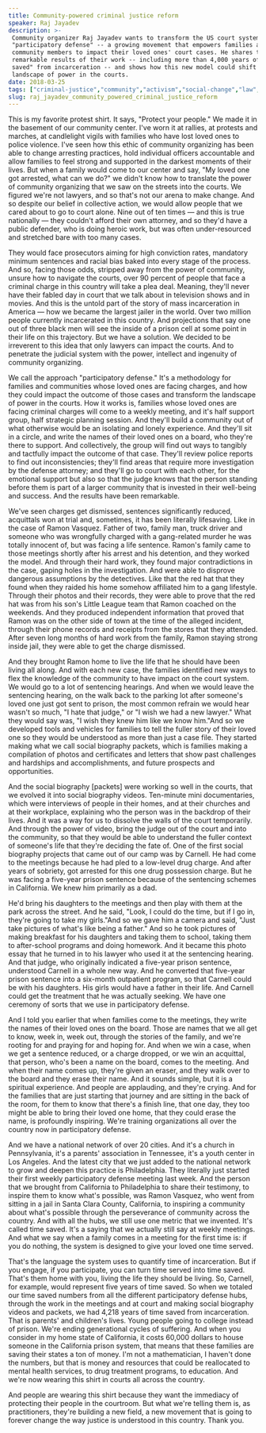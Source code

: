 ```yaml
---
title: Community-powered criminal justice reform
speaker: Raj Jayadev
description: >-
 Community organizer Raj Jayadev wants to transform the US court system through
 "participatory defense" -- a growing movement that empowers families and
 community members to impact their loved ones' court cases. He shares the
 remarkable results of their work -- including more than 4,000 years of "time
 saved" from incarceration -- and shows how this new model could shift the
 landscape of power in the courts.
date: 2018-03-25
tags: ["criminal-justice","community","activism","social-change","law","crime","tedx","justice-system"]
slug: raj_jayadev_community_powered_criminal_justice_reform
---
```


This is my favorite protest shirt. It says, "Protect your people." We made it in the
basement of our community center. I've worn it at rallies, at protests and marches, at
candlelight vigils with families who have lost loved ones to police violence. I've seen
how this ethic of community organizing has been able to change arresting practices, hold
individual officers accountable and allow families to feel strong and supported in the
darkest moments of their lives. But when a family would come to our center and say, "My
loved one got arrested, what can we do?" we didn't know how to translate the power of
community organizing that we saw on the streets into the courts. We figured we're not
lawyers, and so that's not our arena to make change. And so despite our belief in
collective action, we would allow people that we cared about to go to court alone. Nine
out of ten times — and this is true nationally — they couldn't afford their own attorney,
and so they'd have a public defender, who is doing heroic work, but was often
under-resourced and stretched bare with too many cases.

They would face prosecutors aiming for high conviction rates, mandatory minimum sentences
and racial bias baked into every stage of the process. And so, facing those odds, stripped
away from the power of community, unsure how to navigate the courts, over 90 percent of
people that face a criminal charge in this country will take a plea deal. Meaning, they'll
never have their fabled day in court that we talk about in television shows and in movies.
And this is the untold part of the story of mass incarceration in America — how we became
the largest jailer in the world. Over two million people currently incarcerated in this
country. And projections that say one out of three black men will see the inside of a
prison cell at some point in their life on this trajectory. But we have a solution. We
decided to be irreverent to this idea that only lawyers can impact the courts. And to
penetrate the judicial system with the power, intellect and ingenuity of community
organizing.

We call the approach "participatory defense." It's a methodology for families and
communities whose loved ones are facing charges, and how they could impact the outcome of
those cases and transform the landscape of power in the courts. How it works is, families
whose loved ones are facing criminal charges will come to a weekly meeting, and it's half
support group, half strategic planning session. And they'll build a community out of what
otherwise would be an isolating and lonely experience. And they'll sit in a circle, and
write the names of their loved ones on a board, who they're there to support. And
collectively, the group will find out ways to tangibly and tactfully impact the outcome of
that case. They'll review police reports to find out inconsistencies; they'll find areas
that require more investigation by the defense attorney; and they'll go to court with each
other, for the emotional support but also so that the judge knows that the person standing
before them is part of a larger community that is invested in their well-being and
success. And the results have been remarkable.

We've seen charges get dismissed, sentences significantly reduced, acquittals won at trial
and, sometimes, it has been literally lifesaving. Like in the case of Ramon Vasquez.
Father of two, family man, truck driver and someone who was wrongfully charged with a
gang-related murder he was totally innocent of, but was facing a life sentence. Ramon's
family came to those meetings shortly after his arrest and his detention, and they worked
the model. And through their hard work, they found major contradictions in the case,
gaping holes in the investigation. And were able to disprove dangerous assumptions by the
detectives. Like that the red hat that they found when they raided his home somehow
affiliated him to a gang lifestyle. Through their photos and their records, they were able
to prove that the red hat was from his son's Little League team that Ramon coached on the
weekends. And they produced independent information that proved that Ramon was on the
other side of town at the time of the alleged incident, through their phone records and
receipts from the stores that they attended. After seven long months of hard work from the
family, Ramon staying strong inside jail, they were able to get the charge
dismissed.

And they brought Ramon home to live the life that he should have been living all along. And
with each new case, the families identified new ways to flex the knowledge of the
community to have impact on the court system. We would go to a lot of sentencing hearings.
And when we would leave the sentencing hearing, on the walk back to the parking lot after
someone's loved one just got sent to prison, the most common refrain we would hear wasn't
so much, "I hate that judge," or "I wish we had a new lawyer." What they would say was, "I
wish they knew him like we know him."And so we developed tools and vehicles for families
to tell the fuller story of their loved one so they would be understood as more than just
a case file. They started making what we call social biography packets, which is families
making a compilation of photos and certificates and letters that show past challenges and
hardships and accomplishments, and future prospects and opportunities.

And the social biography [packets] were working so well in the courts, that we evolved it
into social biography videos. Ten-minute mini documentaries, which were interviews of
people in their homes, and at their churches and at their workplace, explaining who the
person was in the backdrop of their lives. And it was a way for us to dissolve the walls
of the court temporarily. And through the power of video, bring the judge out of the court
and into the community, so that they would be able to understand the fuller context of
someone's life that they're deciding the fate of. One of the first social biography
projects that came out of our camp was by Carnell. He had come to the meetings because he
had pled to a low-level drug charge. And after years of sobriety, got arrested for this
one drug possession charge. But he was facing a five-year prison sentence because of the
sentencing schemes in California. We knew him primarily as a dad.

He'd bring his daughters to the meetings and then play with them at the park across the
street. And he said, "Look, I could do the time, but if I go in, they're going to take my
girls."And so we gave him a camera and said, "Just take pictures of what's like being a
father." And so he took pictures of making breakfast for his daughters and taking them to
school, taking them to after-school programs and doing homework. And it became this photo
essay that he turned in to his lawyer who used it at the sentencing hearing. And that
judge, who originally indicated a five-year prison sentence, understood Carnell in a whole
new way. And he converted that five-year prison sentence into a six-month outpatient
program, so that Carnell could be with his daughters. His girls would have a father in
their life. And Carnell could get the treatment that he was actually seeking. We have one
ceremony of sorts that we use in participatory defense.

And I told you earlier that when families come to the meetings, they write the names of
their loved ones on the board. Those are names that we all get to know, week in, week out,
through the stories of the family, and we're rooting for and praying for and hoping for.
And when we win a case, when we get a sentence reduced, or a charge dropped, or we win an
acquittal, that person, who's been a name on the board, comes to the meeting. And when
their name comes up, they're given an eraser, and they walk over to the board and they
erase their name. And it sounds simple, but it is a spiritual experience. And people are
applauding, and they're crying. And for the families that are just starting that journey
and are sitting in the back of the room, for them to know that there's a finish line, that
one day, they too might be able to bring their loved one home, that they could erase the
name, is profoundly inspiring. We're training organizations all over the country now in
participatory defense.

And we have a national network of over 20 cities. And it's a church in Pennsylvania, it's
a parents' association in Tennessee, it's a youth center in Los Angeles. And the latest
city that we just added to the national network to grow and deepen this practice is
Philadelphia. They literally just started their first weekly participatory defense meeting
last week. And the person that we brought from California to Philadelphia to share their
testimony, to inspire them to know what's possible, was Ramon Vasquez, who went from
sitting in a jail in Santa Clara County, California, to inspiring a community about what's
possible through the perseverance of community across the country. And with all the hubs,
we still use one metric that we invented. It's called time saved. It's a saying that we
actually still say at weekly meetings. And what we say when a family comes in a meeting
for the first time is: if you do nothing, the system is designed to give your loved one
time served.

That's the language the system uses to quantify time of incarceration. But if you engage,
if you participate, you can turn time served into time saved. That's them home with you,
living the life they should be living. So, Carnell, for example, would represent five
years of time saved. So when we totaled our time saved numbers from all the different
participatory defense hubs, through the work in the meetings and at court and making
social biography videos and packets, we had 4,218 years of time saved from incarceration.
That is parents' and children's lives. Young people going to college instead of prison.
We're ending generational cycles of suffering. And when you consider in my home state of
California, it costs 60,000 dollars to house someone in the California prison system, that
means that these families are saving their states a ton of money. I'm not a mathematician,
I haven't done the numbers, but that is money and resources that could be reallocated to
mental health services, to drug treatment programs, to education. And we're now wearing
this shirt in courts all across the country.

And people are wearing this shirt because they want the immediacy of protecting their
people in the courtroom. But what we're telling them is, as practitioners, they're
building a new field, a new movement that is going to forever change the way justice is
understood in this country. Thank you.

<!--
ad_duration=3.33
comment_count=9
event="TEDxBinghamtonUniversity"
external_start_time=0
has_talk_citation=1
intro_duration=11.82
is_subtitle_required="False"
is_talk_featured="True"
language="en"
language_swap="False"
native_language="en"
number_of_related_talks=6
number_of_speakers=1
number_of_subtitled_videos=10
number_of_tags=8
number_of_talk_download_languages=10
number_of_talk_more_resources=0
number_of_talk_recommendations=1
number_of_talks_take_actions=1
post_ad_duration=0.83
published_timestamp="2019-09-12 19:57:22"
recording_date="2018-03-25"
speaker_description="Community organizer"
speaker_is_published=1
speaker_name="Raj Jayadev"
talk_more_resources=[]
talk_name="Community-powered criminal justice reform"
talk_recommendations_blurb="More resources curated by Raj Jayadev"
talks_tags=["criminal-justice","community","activism","social-change","law","crime","tedx","justice-system"]
url_audio="https://download.ted.com/talks/RajJayadev_2018X.mp3?apikey=acme-roadrunner"
url_photo_speaker="https://pe.tedcdn.com/images/ted/71d7065b1ae0d00651d9fe51631dad9f93d67ee6_254x191.jpg"
url_photo_talk="https://s3.amazonaws.com/talkstar-photos/uploads/56445bb1-d3df-4307-bfa2-38d59ffaecb5/RajJayadev_2018X-embed.jpg"
url_webpage="https://www.ted.com/talks/raj_jayadev_community_powered_criminal_justice_reform"
video_type_name="TEDx Talk"
-->